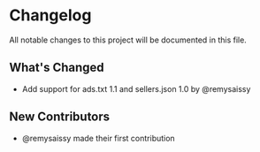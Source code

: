 # Changelog

All notable changes to this project will be documented in this file.

## What's Changed
* Add support for ads.txt 1.1 and sellers.json 1.0 by @remysaissy

## New Contributors
* @remysaissy made their first contribution

<!-- generated by git-cliff -->
